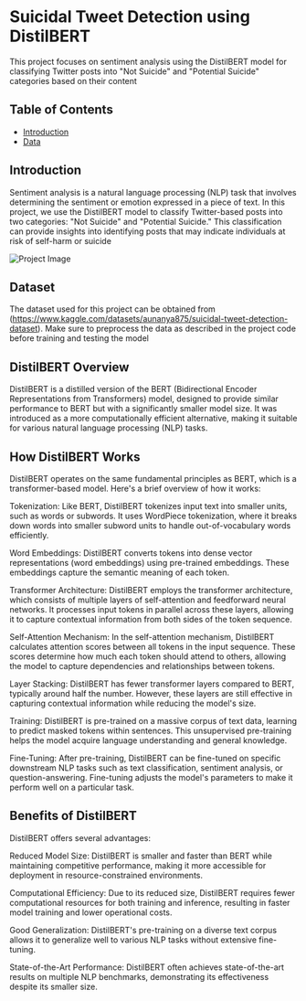 # Suicidal Tweet Detection using DistilBERT
This project focuses on sentiment analysis using the DistilBERT model for classifying Twitter posts into "Not Suicide" and "Potential Suicide" categories based on their content

## Table of Contents
- [Introduction](#introduction)
- [Data](#data)

## Introduction
Sentiment analysis is a natural language processing (NLP) task that involves determining the sentiment or emotion expressed in a piece of text. In this project, we use the DistilBERT model to classify Twitter-based posts into two categories: "Not Suicide" and "Potential Suicide." This classification can provide insights into identifying posts that may indicate individuals at risk of self-harm or suicide

![Project Image](https://thumbnails.huggingface.co/social-thumbnails/spaces/Hassan175/suicide-detection.png)

## Dataset
The dataset used for this project can be obtained from (https://www.kaggle.com/datasets/aunanya875/suicidal-tweet-detection-dataset). Make sure to preprocess the data as described in the project code before training and testing the model

## DistilBERT Overview
DistilBERT is a distilled version of the BERT (Bidirectional Encoder Representations from Transformers) model, designed to provide similar performance to BERT but with a significantly smaller model size. It was introduced as a more computationally efficient alternative, making it suitable for various natural language processing (NLP) tasks.

## How DistilBERT Works
DistilBERT operates on the same fundamental principles as BERT, which is a transformer-based model. Here's a brief overview of how it works:

Tokenization: Like BERT, DistilBERT tokenizes input text into smaller units, such as words or subwords. It uses WordPiece tokenization, where it breaks down words into smaller subword units to handle out-of-vocabulary words efficiently.

Word Embeddings: DistilBERT converts tokens into dense vector representations (word embeddings) using pre-trained embeddings. These embeddings capture the semantic meaning of each token.

Transformer Architecture: DistilBERT employs the transformer architecture, which consists of multiple layers of self-attention and feedforward neural networks. It processes input tokens in parallel across these layers, allowing it to capture contextual information from both sides of the token sequence.

Self-Attention Mechanism: In the self-attention mechanism, DistilBERT calculates attention scores between all tokens in the input sequence. These scores determine how much each token should attend to others, allowing the model to capture dependencies and relationships between tokens.

Layer Stacking: DistilBERT has fewer transformer layers compared to BERT, typically around half the number. However, these layers are still effective in capturing contextual information while reducing the model's size.

Training: DistilBERT is pre-trained on a massive corpus of text data, learning to predict masked tokens within sentences. This unsupervised pre-training helps the model acquire language understanding and general knowledge.

Fine-Tuning: After pre-training, DistilBERT can be fine-tuned on specific downstream NLP tasks such as text classification, sentiment analysis, or question-answering. Fine-tuning adjusts the model's parameters to make it perform well on a particular task.

## Benefits of DistilBERT
DistilBERT offers several advantages:

Reduced Model Size: DistilBERT is smaller and faster than BERT while maintaining competitive performance, making it more accessible for deployment in resource-constrained environments.

Computational Efficiency: Due to its reduced size, DistilBERT requires fewer computational resources for both training and inference, resulting in faster model training and lower operational costs.

Good Generalization: DistilBERT's pre-training on a diverse text corpus allows it to generalize well to various NLP tasks without extensive fine-tuning.

State-of-the-Art Performance: DistilBERT often achieves state-of-the-art results on multiple NLP benchmarks, demonstrating its effectiveness despite its smaller size.

